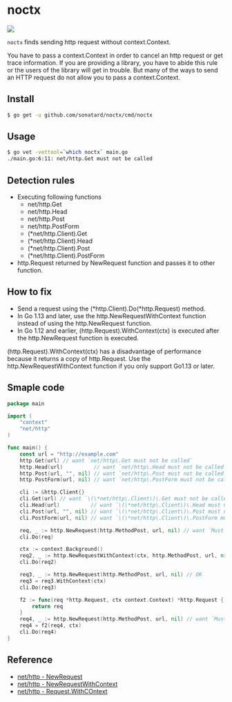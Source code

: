 # noctx

![](https://github.com/sonatard/noctx/workflows/.github/workflows/ci.yml/badge.svg)

`noctx` finds sending http request without context.Context.

You have to pass a context.Context in order to cancel an http request or get trace information.
If you are providing a library, you have to abide this rule or the users of the library will get in trouble.
But many of the ways to send an HTTP request do not allow you to pass a context.Context.

## Install

```sh
$ go get -u github.com/sonatard/noctx/cmd/noctx
```

## Usage

```sh
$ go vet -vettool=`which noctx` main.go
./main.go:6:11: net/http.Get must not be called
```

## Detection rules
- Executing following functions
  - net/http.Get
  - net/http.Head
  - net/http.Post
  - net/http.PostForm
  - (*net/http.Client).Get
  - (*net/http.Client).Head
  - (*net/http.Client).Post
  - (*net/http.Client).PostForm
- http.Request returned by NewRequest function and passes it to other function.

## How to fix
- Send a request using the (*http.Client).Do(*http.Request) method.
- In Go 1.13 and later, use the http.NewRequestWithContext function instead of using the http.NewRequest function.
- In Go 1.12 and earlier, (http.Request).WithContext(ctx) is executed after the http.NewRequest function is executed.

(http.Request).WithContext(ctx) has a disadvantage of performance because it returns a copy of http.Request. Use the http.NewRequestWithContext function if you only support Go1.13 or later.

## Smaple code

```go
package main

import (
	"context"
	"net/http"
)

func main() {
	const url = "http://example.com"
	http.Get(url) // want `net/http\.Get must not be called`
	http.Head(url)          // want `net/http\.Head must not be called`
	http.Post(url, "", nil) // want `net/http\.Post must not be called`
	http.PostForm(url, nil) // want `net/http\.PostForm must not be called`

	cli := &http.Client{}
	cli.Get(url) // want `\(\*net/http\.Client\)\.Get must not be called`
	cli.Head(url)          // want `\(\*net/http\.Client\)\.Head must not be called`
	cli.Post(url, "", nil) // want `\(\*net/http\.Client\)\.Post must not be called`
	cli.PostForm(url, nil) // want `\(\*net/http\.Client\)\.PostForm must not be called`

	req, _ := http.NewRequest(http.MethodPost, url, nil) // want `Must not use http.NewRequest. Use http.NewRequestWithContext or http.NewRequest with \(\*Request\)\.WithContext`
	cli.Do(req)

	ctx := context.Background()
	req2, _ := http.NewRequestWithContext(ctx, http.MethodPost, url, nil) // OK
	cli.Do(req2)

	req3, _ := http.NewRequest(http.MethodPost, url, nil) // OK
	req3 = req3.WithContext(ctx)
	cli.Do(req3)

	f2 := func(req *http.Request, ctx context.Context) *http.Request {
		return req
	}
	req4, _ := http.NewRequest(http.MethodPost, url, nil) // want `Must not use http.NewRequest. Use http.NewRequestWithContext or http.NewRequest with \(\*Request\)\.WithContext`
	req4 = f2(req4, ctx)
	cli.Do(req4)
}
```

## Reference
- [net/http - NewRequest](https://golang.org/pkg/net/http/#NewRequest)
- [net/http - NewRequestWithContext](https://golang.org/pkg/net/http/#NewRequestWithContext)
- [net/http - Request.WithCOntext](https://golang.org/pkg/net/http/#Request.WithContext)


